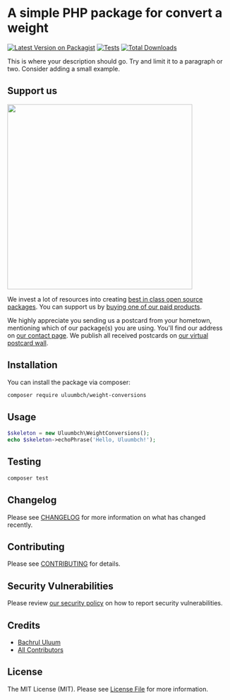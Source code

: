 # A simple PHP package for convert a weight

[![Latest Version on Packagist](https://img.shields.io/packagist/v/uluumbch/weight-conversions.svg?style=flat-square)](https://packagist.org/packages/uluumbch/weight-conversions)
[![Tests](https://img.shields.io/github/actions/workflow/status/uluumbch/weight-conversions/run-tests.yml?branch=main&label=tests&style=flat-square)](https://github.com/uluumbch/weight-conversions/actions/workflows/run-tests.yml)
[![Total Downloads](https://img.shields.io/packagist/dt/uluumbch/weight-conversions.svg?style=flat-square)](https://packagist.org/packages/uluumbch/weight-conversions)

This is where your description should go. Try and limit it to a paragraph or two. Consider adding a small example.

## Support us

[<img src="https://github-ads.s3.eu-central-1.amazonaws.com/weight-conversions.jpg?t=1" width="419px" />](https://spatie.be/github-ad-click/weight-conversions)

We invest a lot of resources into creating [best in class open source packages](https://spatie.be/open-source). You can support us by [buying one of our paid products](https://spatie.be/open-source/support-us).

We highly appreciate you sending us a postcard from your hometown, mentioning which of our package(s) you are using. You'll find our address on [our contact page](https://spatie.be/about-us). We publish all received postcards on [our virtual postcard wall](https://spatie.be/open-source/postcards).

## Installation

You can install the package via composer:

```bash
composer require uluumbch/weight-conversions
```

## Usage

```php
$skeleton = new Uluumbch\WeightConversions();
echo $skeleton->echoPhrase('Hello, Uluumbch!');
```

## Testing

```bash
composer test
```

## Changelog

Please see [CHANGELOG](CHANGELOG.md) for more information on what has changed recently.

## Contributing

Please see [CONTRIBUTING](https://github.com/spatie/.github/blob/main/CONTRIBUTING.md) for details.

## Security Vulnerabilities

Please review [our security policy](../../security/policy) on how to report security vulnerabilities.

## Credits

- [Bachrul Uluum](https://github.com/uluumbch)
- [All Contributors](../../contributors)

## License

The MIT License (MIT). Please see [License File](LICENSE.md) for more information.
